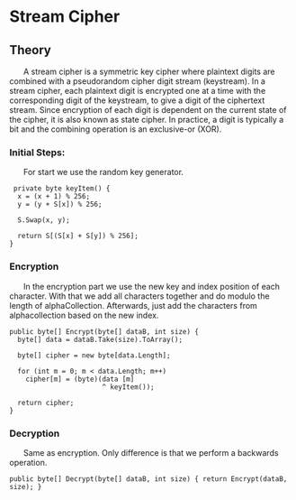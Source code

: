 # Stream Cipher

## Theory

&ensp;&ensp;&ensp; A stream cipher is a symmetric key cipher where plaintext digits are combined with a pseudorandom
cipher digit stream (keystream). In a stream cipher, each plaintext digit is encrypted one at a time with the
corresponding digit of the keystream, to give a digit of the ciphertext stream. Since encryption of each digit is
dependent on the current state of the cipher, it is also known as state cipher. In practice, a digit is typically a bit
and the combining operation is an exclusive-or (XOR).

### Initial Steps:

&ensp;&ensp;&ensp; For start we use the random key generator.

```
 private byte keyItem() {
  x = (x + 1) % 256;
  y = (y + S[x]) % 256;

  S.Swap(x, y);

  return S[(S[x] + S[y]) % 256];
}
```

### Encryption

&ensp;&ensp;&ensp; In the encryption part we use the new key and index position of each character. With that we add all
characters together and do modulo the length of alphaCollection. Afterwards, just add the characters from
alphacollection based on the new index.

```
public byte[] Encrypt(byte[] dataB, int size) {
  byte[] data = dataB.Take(size).ToArray();

  byte[] cipher = new byte[data.Length];

  for (int m = 0; m < data.Length; m++)
    cipher[m] = (byte)(data [m]
                       ^ keyItem());

  return cipher;
}
```

### Decryption

&ensp;&ensp;&ensp; Same as encryption. Only difference is that we perform a backwards operation.

```
public byte[] Decrypt(byte[] dataB, int size) { return Encrypt(dataB, size); }
```
